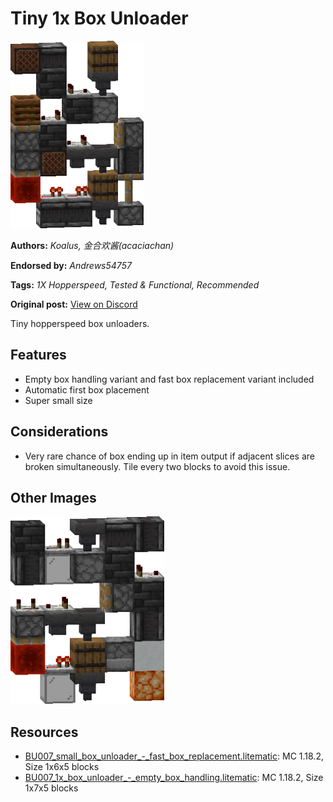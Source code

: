 # Tiny 1x Box Unloader
<img alt="area_render_3.png" src="images/area_render_3.png?raw=1" height="300px">

**Authors:** *Koalus, 金合欢酱(acaciachan)*

**Endorsed by:** *Andrews54757*

**Tags:** *1X Hopperspeed, Tested & Functional, Recommended*

**Original post:** [View on Discord](https://discord.com/channels/1375556143186837695/1388330669297631393)

Tiny hopperspeed box unloaders.

## Features
- Empty box handling variant and fast box replacement variant included
- Automatic first box placement
- Super small size

## Considerations
- Very rare chance of box ending up in item output if adjacent slices are broken simultaneously. Tile every two blocks to avoid this issue.

## Other Images
<img src="images/area_render_4.png?raw=1" height="300px">

## Resources
- [BU007_small_box_unloader_-_fast_box_replacement.litematic](attachments/BU007_small_box_unloader_-_fast_box_replacement.litematic): MC 1.18.2, Size 1x6x5 blocks
- [BU007_1x_box_unloader_-_empty_box_handling.litematic](attachments/BU007_1x_box_unloader_-_empty_box_handling.litematic): MC 1.18.2, Size 1x7x5 blocks

